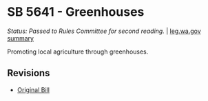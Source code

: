 # SB 5641 - Greenhouses
*Status: Passed to Rules Committee for second reading.* | [leg.wa.gov summary](https://app.leg.wa.gov/billsummary?BillNumber=5641&Year=2021)

Promoting local agriculture through greenhouses.

## Revisions
* [Original Bill](1/)